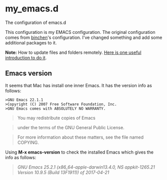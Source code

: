 # my_emacs.d
The configuration of emacs.d

This configuration is my EMACS configuration. The original configuration comes 
from [binchen](https://github.com/redguardtoo/emacs.d)'s configuration. I've 
changed something and add some additional packages to it.

**Note:** How to update files and folders remotely. [Here is one useful introduction to do it](https://stackoverflow.com/questions/8775850/how-do-i-add-files-and-folders-into-github-repos). 

## Emacs version

It seems that Mac has install one inner Emacs. It has the version info as follows:
```
>GNU Emacs 22.1.1
>Copyright (C) 2007 Free Software Foundation, Inc.
>GNU Emacs comes with ABSOLUTELY NO WARRANTY.
```
>You may redistribute copies of Emacs

>under the terms of the GNU General Public License.

>For more information about these matters, see the file named COPYING.

Using **M-x emacs-version** to check the installed Emacs which gives the info as follows:
>*GNU Emacs 25.2.1 (x86_64-apple-darwin13.4.0, NS appkit-1265.21 Version 10.9.5 (Build 13F1911)) of 2017-04-21*